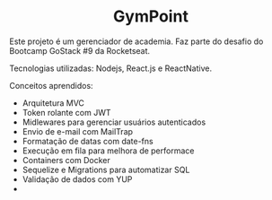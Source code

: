 <h1 align="center">
  GymPoint
</h1>

Este projeto é um gerenciador de academia. Faz parte do desafio do Bootcamp GoStack #9 da Rocketseat.

Tecnologias utilizadas: Nodejs, React.js e ReactNative.

Conceitos aprendidos:

<ul>
  <li>Arquitetura MVC</li>
  <li>Token rolante com JWT</li>
  <li>Midlewares para gerenciar usuários autenticados</li>
  <li>Envio de e-mail com MailTrap</li>
  <li>Formatação de datas com date-fns</li>
  <li>Execução em fila para melhora de performace</li>
  <li>Containers com Docker</li>
  <li>Sequelize e Migrations para automatizar SQL</li>
  <li>Validação de dados com YUP</li>
  <li><Configuração de webpack, eslint e babel/li>
</ul>
